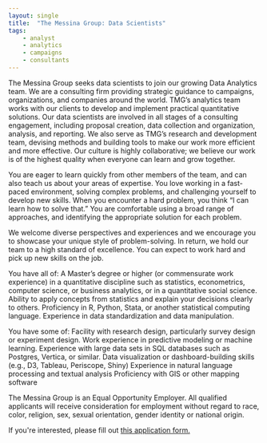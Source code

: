 ```yaml
---
layout: single
title:  "The Messina Group: Data Scientists"
tags: 
    - analyst
    - analytics
    - campaigns
    - consultants
---
```


The Messina Group seeks data scientists to join our growing Data Analytics team.
We are a consulting firm providing strategic guidance to campaigns, organizations, and companies around the world. TMG’s analytics team works with our clients to develop and implement practical quantitative solutions. Our data scientists are involved in all stages of a consulting engagement, including proposal creation, data collection and organization, analysis, and reporting. We also serve as TMG’s research and development team, devising methods and building tools to make our work more efficient and more effective. Our culture is highly collaborative; we believe our work is of the highest quality when everyone can learn and grow together.

You are eager to learn quickly from other members of the team, and can also teach us about your areas of expertise. You love working in a fast-paced environment, solving complex problems, and challenging yourself to develop new skills. When you encounter a hard problem, you think “I can learn how to solve that.” You are comfortable using a broad range of approaches, and identifying the appropriate solution for each problem.

We welcome diverse perspectives and experiences and we encourage you to showcase your unique style of problem-solving. In return, we hold our team to a high standard of excellence. You can expect to work hard and pick up new skills on the job.

You have all of:
A Master’s degree or higher (or commensurate work experience) in a quantitative discipline such as statistics, econometrics, computer science, or business analytics, or in a quantitative social science.
Ability to apply concepts from statistics and explain your decisions clearly to others.
Proficiency in R, Python, Stata, or another statistical computing language.
Experience in data standardization and data manipulation.

You have some of:
Facility with research design, particularly survey design or experiment design.
Work experience in predictive modeling or machine learning.
Experience with large data sets in SQL databases such as Postgres, Vertica, or similar.
Data visualization or dashboard-building skills (e.g., D3, Tableau, Periscope, Shiny)
Experience in natural language processing and textual analysis
Proficiency with GIS or other mapping software

The Messina Group is an Equal Opportunity Employer. All qualified applicants will receive consideration for employment without regard to race, color, religion, sex, sexual orientation, gender identity or national origin.

If you're interested, please fill out [this application form.](https://airtable.com/shrRZK6wMexL25TFi)
